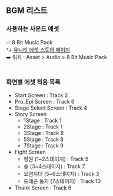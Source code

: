 ## BGM 리스트
### 사용하는 사운드 에셋
✅ 8 Bit Music Pack </br>
↪️ [유니티 에셋 스토어 페이지][asset] </br>
➡️ 위치 : Asset > Audio > 8 Bit Music Pack
</br></br>

### 화면별 에셋 적용 목록
- Start Screen : Track 2
- Pro_Epi Screen : Track 6
- Stage Select Screen : Track 4
- Story Screen
  - 1Stage : Track 1
  - 2Stage : Track 1
  - 3Stage : Track 8
  - 5Stage : Track 8
  - 7Stage : Track 9
- Fight Screen
  - 평원 (1~2스테이지) : Track 5
  - 숲 (3~4스테이지) : Track 7
  - 오염지대 (5~6스테이지) : Track 3
  - 드래곤 둥지 (7스테이지) : Track 10
- Thank Screen : Track 6

[asset]: https://assetstore.unity.com/packages/audio/music/8-bit-music-tracks-291369
